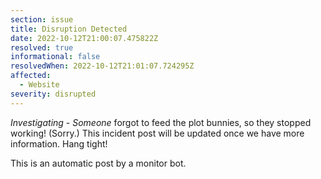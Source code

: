 ```yaml
---
section: issue
title: Disruption Detected
date: 2022-10-12T21:00:07.475822Z
resolved: true
informational: false
resolvedWhen: 2022-10-12T21:01:07.724295Z
affected:
  - Website
severity: disrupted
---
```

*Investigating* - _Someone_ forgot to feed the plot bunnies, so they stopped working! (Sorry.) This incident post will be updated once we have more information. Hang tight!

This is an automatic post by a monitor bot.
        
